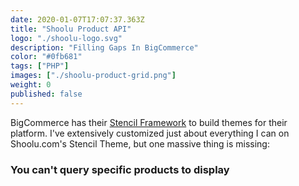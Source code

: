 ```yaml
---
date: 2020-01-07T17:07:37.363Z
title: "Shoolu Product API" 
logo: "./shoolu-logo.svg"
description: "Filling Gaps In BigCommerce"
color: "#0fb681"
tags: ["PHP"]
images: ["./shoolu-product-grid.png"]
weight: 0
published: false
---
```


BigCommerce has their [Stencil Framework](https://github.com/bigcommerce/stencil-cli) to build themes for their platform. I've extensively customized just about everything I can on Shoolu.com's Stencil Theme, but one massive thing is missing:

### You can't query specific products to display
